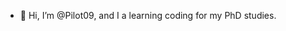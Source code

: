 - 👋 Hi, I’m @Pilot09, and I a learning coding for my PhD studies.



<!---
Pilot09/Pilot09 is a ✨ special ✨ repository because its `README.md` (this file) appears on your GitHub profile.
You can click the Preview link to take a look at your changes.
--->
